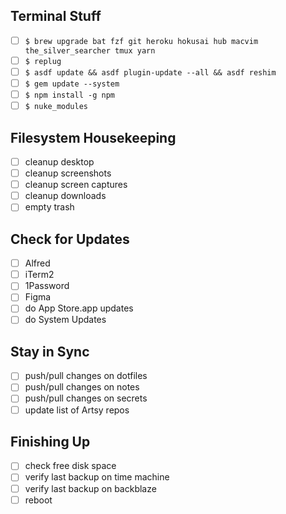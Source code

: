 ## Terminal Stuff

* [ ] `$ brew upgrade bat fzf git heroku hokusai hub macvim the_silver_searcher tmux yarn`
* [ ] `$ replug`
* [ ] `$ asdf update && asdf plugin-update --all && asdf reshim`
* [ ] `$ gem update --system`
* [ ] `$ npm install -g npm`
* [ ] `$ nuke_modules`

## Filesystem Housekeeping

* [ ] cleanup desktop
* [ ] cleanup screenshots
* [ ] cleanup screen captures
* [ ] cleanup downloads
* [ ] empty trash

## Check for Updates

* [ ] Alfred
* [ ] iTerm2
* [ ] 1Password
* [ ] Figma
* [ ] do App Store.app updates
* [ ] do System Updates

## Stay in Sync

* [ ] push/pull changes on dotfiles
* [ ] push/pull changes on notes
* [ ] push/pull changes on secrets
* [ ] update list of Artsy repos

## Finishing Up

* [ ] check free disk space
* [ ] verify last backup on time machine
* [ ] verify last backup on backblaze
* [ ] reboot

